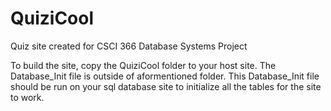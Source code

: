 # QuiziCool
Quiz site created for CSCI 366 Database Systems Project

To build the site, copy the QuiziCool folder to your host site. The Database_Init file is outside of aformentioned folder. This Database_Init file should be run on your sql database site to initialize all the tables for the site to work. 
